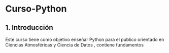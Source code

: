 # Curso-Python
## 1. Introducción 
Este curso tiene como objetivo enseñar Python para el publico orientado en Ciencias Atmosféricas y Ciencia de Datos  , contiene fundamentos 
